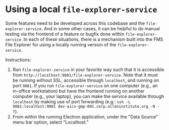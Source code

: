 Using a local `file-explorer-service`
=====================================

Some features need to be developed across this codebase and the `file-explorer-service`. And in some other cases, it can be helpful to do manual testing via the frontend of a feature or bugfix done within `file-explorer-service`. In each of these situations, there is a mechanism built into the FMS File Explorer for using a locally running version of the `file-explorer-service`.

Instructions:
1. Run `file-explorer-service` in your favorite way such that it is accessible from `http://localhost:9081/file-explorer-service`. Note that it must be running without SSL, accessible through `localhost`, and running on port `9081`. If you run `file-explorer-service` on one computer (e.g., an in-office workstation) but have the frontend running on another computer (e.g., your laptop), you can make the service available through `localhost` by making use of port forwarding (e.g.: `ssh -L 9081:localhost:9081 dev-aics-gmp-001.corp.alleninstitute.org -N -f`).
2. From within the running Electron application, under the "Data Source" menu bar option, select "Localhost."
